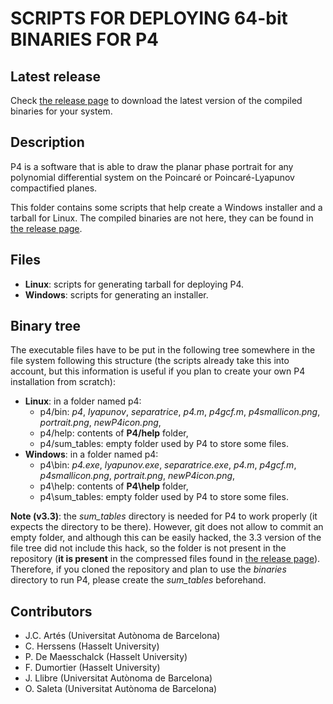 <!--
    This file is part of P4 

    Copyright (C) 1996-2016  J.C. Artés, C. Herssens, P. De Maesschalck, 
                             F. Dumortier, J. Llibre, O. Saleta 

    P4 is free software: you can redistribute it and/or modify 
    it under the terms of the GNU Lesser General Public License as published 
    by the Free Software Foundation, either version 3 of the License, or 
    (at your option) any later version. 

    This program is distributed in the hope that it will be useful, 
    but WITHOUT ANY WARRANTY; without even the implied warranty of 
    MERCHANTABILITY or FITNESS FOR A PARTICULAR PURPOSE.  See the 
    GNU Lesser General Public License for more details. 

    You should have received a copy of the GNU Lesser General Public License 
    along with this program.  If not, see <http://www.gnu.org/licenses/>. 
-->
# SCRIPTS FOR DEPLOYING 64-bit BINARIES FOR P4

## Latest release
Check <a href="https://github.com/oscarsaleta/P4/releases">the release page</a> to download the latest version of the compiled binaries for your system.

## Description

P4 is a software that is able to draw the planar phase portrait for any polynomial differential system on the Poincaré or Poincaré-Lyapunov compactified planes.

This folder contains some scripts that help create a Windows installer and a tarball for Linux. The compiled binaries are not here, they can be found in <a href="https://github.com/oscarsaleta/P4/releases">the release page</a>.

## Files

* **Linux**: scripts for generating tarball for deploying P4.
* **Windows**: scripts for generating an installer.

## Binary tree

The executable files have to be put in the following tree somewhere in the file system following this structure (the scripts already take this into account, but this information is useful if you plan to create your own P4 installation from scratch):

* **Linux**: in a folder named p4:
    * p4/bin: *p4*, *lyapunov*, *separatrice*, *p4.m*, *p4gcf.m*, *p4smallicon.png*, *portrait.png*, *newP4icon.png*,
    * p4/help: contents of **P4/help** folder,
    * p4/sum_tables: empty folder used by P4 to store some files.
* **Windows**: in a folder named p4:
    * p4\bin: *p4.exe*, *lyapunov.exe*, *separatrice.exe*, *p4.m*, *p4gcf.m*, *p4smallicon.png*, *portrait.png*, *newP4icon.png*,
    * p4\help: contents of **P4\help** folder,
    * p4\sum_tables: empty folder used by P4 to store some files.

**Note (v3.3)**: the *sum_tables* directory is needed for P4 to work properly (it expects the directory to be there). However, git does not allow to commit an empty folder, and although this can be easily hacked, the 3.3 version of the file tree did not include this hack, so the folder is not present in the repository (**it is present** in the compressed files found in <a href="https://github.com/oscarsaleta/P4/releases">the release page</a>). Therefore, if you cloned the repository and plan to use the *binaries* directory to run P4, please create the *sum_tables* beforehand.

## Contributors

- J.C. Artés (Universitat Autònoma de Barcelona)
- C. Herssens (Hasselt University)
- P. De Maesschalck (Hasselt University)
- F. Dumortier (Hasselt University)
- J. Llibre (Universitat Autònoma de Barcelona)
- O. Saleta (Universitat Autònoma de Barcelona)